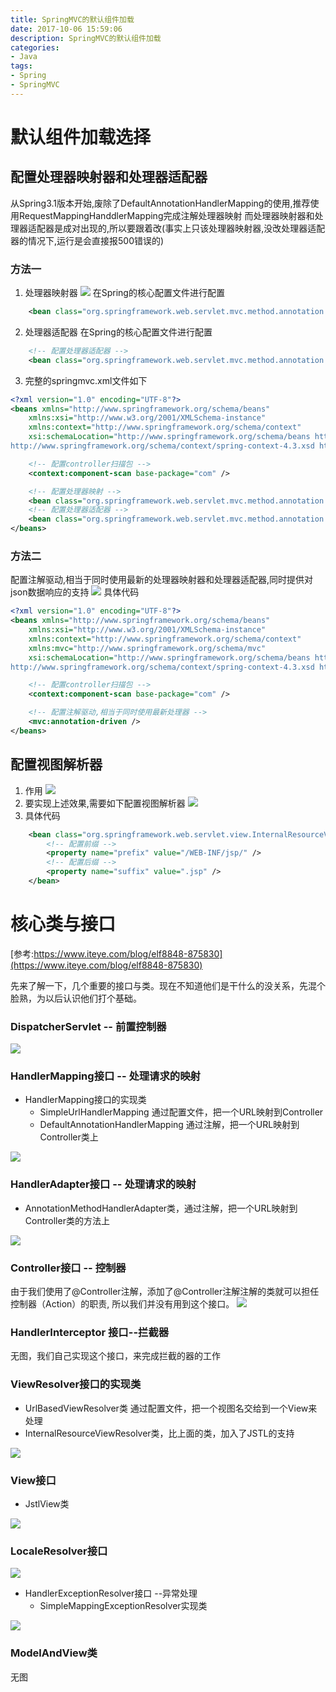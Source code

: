 ```yaml
---
title: SpringMVC的默认组件加载
date: 2017-10-06 15:59:06
description: SpringMVC的默认组件加载
categories:
- Java
tags:
- Spring
- SpringMVC
---
```

#   默认组件加载选择
##  配置处理器映射器和处理器适配器
从Spring3.1版本开始,废除了DefaultAnnotationHandlerMapping的使用,推荐使用RequestMappingHanddlerMapping完成注解处理器映射
而处理器映射器和处理器适配器是成对出现的,所以要跟着改(事实上只该处理器映射器,没改处理器适配器的情况下,运行是会直接报500错误的)
### 方法一
1.  处理器映射器
![](../images/springmvc/20191006001.png)
在Spring的核心配置文件进行配置
```xml
    <bean class="org.springframework.web.servlet.mvc.method.annotation.RequestMappingHandlerMapping" />
```
2.  处理器适配器
在Spring的核心配置文件进行配置
```xml
    <!-- 配置处理器适配器 -->
    <bean class="org.springframework.web.servlet.mvc.method.annotation.RequestMappingHandlerAdapter" />
```
3.  完整的springmvc.xml文件如下
```xml
<?xml version="1.0" encoding="UTF-8"?>
<beans xmlns="http://www.springframework.org/schema/beans"
	xmlns:xsi="http://www.w3.org/2001/XMLSchema-instance"
	xmlns:context="http://www.springframework.org/schema/context"
	xsi:schemaLocation="http://www.springframework.org/schema/beans http://www.springframework.org/schema/beans/spring-beans.xsd http://www.springframework.org/schema/context 
http://www.springframework.org/schema/context/spring-context-4.3.xsd http://www.springframework.org/schema/mvc http://www.springframework.org/schema/mvc/spring-mvc-4.3.xsd">

	<!-- 配置controller扫描包 -->
	<context:component-scan base-package="com" />

	<!-- 配置处理器映射 -->
	<bean class="org.springframework.web.servlet.mvc.method.annotation.RequestMappingHandlerMapping" />
	<!-- 配置处理器适配器 -->
	<bean class="org.springframework.web.servlet.mvc.method.annotation.RequestMappingHandlerAdapter" />
</beans>
```
### 方法二
配置注解驱动,相当于同时使用最新的处理器映射器和处理器适配器,同时提供对json数据响应的支持
![](../images/springmvc/20191006003.png)
具体代码
```xml
<?xml version="1.0" encoding="UTF-8"?>
<beans xmlns="http://www.springframework.org/schema/beans"
	xmlns:xsi="http://www.w3.org/2001/XMLSchema-instance"
	xmlns:context="http://www.springframework.org/schema/context"
	xmlns:mvc="http://www.springframework.org/schema/mvc"
	xsi:schemaLocation="http://www.springframework.org/schema/beans http://www.springframework.org/schema/beans/spring-beans.xsd http://www.springframework.org/schema/context 
http://www.springframework.org/schema/context/spring-context-4.3.xsd http://www.springframework.org/schema/mvc http://www.springframework.org/schema/mvc/spring-mvc-4.3.xsd">

	<!-- 配置controller扫描包 -->
	<context:component-scan base-package="com" />

	<!-- 配置注解驱动,相当于同时使用最新处理器 -->
	<mvc:annotation-driven />
</beans>
```

##  配置视图解析器
1.  作用
![](../images/springmvc/20191006004.png)
2.  要实现上述效果,需要如下配置视图解析器
![](../images/springmvc/20191006005.png)
3.  具体代码
```xml
	<bean class="org.springframework.web.servlet.view.InternalResourceViewResolver">
		<!-- 配置前缀 -->
		<property name="prefix" value="/WEB-INF/jsp/" />
		<!-- 配置后缀 -->
		<property name="suffix" value=".jsp" />
	</bean>
```

#  核心类与接口
[参考:https://www.iteye.com/blog/elf8848-875830](https://www.iteye.com/blog/elf8848-875830)

先来了解一下，几个重要的接口与类。现在不知道他们是干什么的没关系，先混个脸熟，为以后认识他们打个基础。

### DispatcherServlet   -- 前置控制器
![](../images/springmvc/20191005011.png)

### HandlerMapping接口 -- 处理请求的映射
+   HandlerMapping接口的实现类
    -   SimpleUrlHandlerMapping  通过配置文件，把一个URL映射到Controller
    -   DefaultAnnotationHandlerMapping  通过注解，把一个URL映射到Controller类上

![](../images/springmvc/20191005017.png)

### HandlerAdapter接口 -- 处理请求的映射
+   AnnotationMethodHandlerAdapter类，通过注解，把一个URL映射到Controller类的方法上

![](../images/springmvc/20191005018.png)

### Controller接口 -- 控制器
由于我们使用了@Controller注解，添加了@Controller注解注解的类就可以担任控制器（Action）的职责,
所以我们并没有用到这个接口。
![](../images/springmvc/20191005015.png)

### HandlerInterceptor 接口--拦截器
无图，我们自己实现这个接口，来完成拦截的器的工作


### ViewResolver接口的实现类
+   UrlBasedViewResolver类 通过配置文件，把一个视图名交给到一个View来处理
+   InternalResourceViewResolver类，比上面的类，加入了JSTL的支持

![](../images/springmvc/20191005016.png)


### View接口
+   JstlView类

![](../images/springmvc/20191005019.png)

### LocaleResolver接口
![](../images/springmvc/20191005020.png)
+   HandlerExceptionResolver接口 --异常处理
    -   SimpleMappingExceptionResolver实现类

![](../images/springmvc/20191005022.png)

### ModelAndView类
无图

